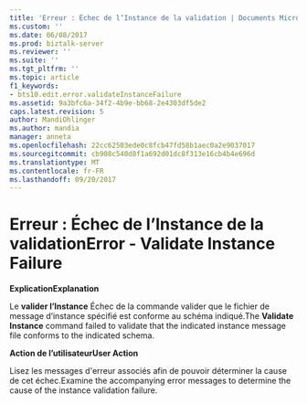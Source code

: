 ```yaml
---
title: 'Erreur : Échec de l’Instance de la validation | Documents Microsoft'
ms.custom: ''
ms.date: 06/08/2017
ms.prod: biztalk-server
ms.reviewer: ''
ms.suite: ''
ms.tgt_pltfrm: ''
ms.topic: article
f1_keywords:
- bts10.edit.error.validateInstanceFailure
ms.assetid: 9a3bfc6a-34f2-4b9e-bb68-2e4303df5de2
caps.latest.revision: 5
author: MandiOhlinger
ms.author: mandia
manager: anneta
ms.openlocfilehash: 22cc62503ede0c8fcb47fd58b1aec0a2e9037017
ms.sourcegitcommit: cb908c540d8f1a692d01dc8f313e16cb4b4e696d
ms.translationtype: MT
ms.contentlocale: fr-FR
ms.lasthandoff: 09/20/2017
---
```

# <a name="error---validate-instance-failure"></a><span data-ttu-id="d14eb-102">Erreur : Échec de l’Instance de la validation</span><span class="sxs-lookup"><span data-stu-id="d14eb-102">Error - Validate Instance Failure</span></span>
<span data-ttu-id="d14eb-103">**Explication**</span><span class="sxs-lookup"><span data-stu-id="d14eb-103">**Explanation**</span></span>  
  
 <span data-ttu-id="d14eb-104">Le **valider l’Instance** Échec de la commande valider que le fichier de message d’instance spécifié est conforme au schéma indiqué.</span><span class="sxs-lookup"><span data-stu-id="d14eb-104">The **Validate Instance** command failed to validate that the indicated instance message file conforms to the indicated schema.</span></span>  
  
 <span data-ttu-id="d14eb-105">**Action de l’utilisateur**</span><span class="sxs-lookup"><span data-stu-id="d14eb-105">**User Action**</span></span>  
  
 <span data-ttu-id="d14eb-106">Lisez les messages d'erreur associés afin de pouvoir déterminer la cause de cet échec.</span><span class="sxs-lookup"><span data-stu-id="d14eb-106">Examine the accompanying error messages to determine the cause of the instance validation failure.</span></span>